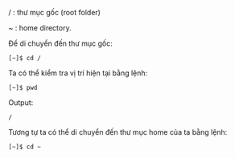 / : thư mục gốc \(root folder\)

~ : home directory.

Để di chuyển đến thư mục gốc:

```
[~]$ cd /
```

Ta có thể kiểm tra vị trí hiện tại bằng lệnh:

```
[~]$ pwd
```

Output:

```
/
```

Tương tự ta có thể di chuyển đến thư mục home của ta bằng lệnh:

```
[~]$ cd ~
```



